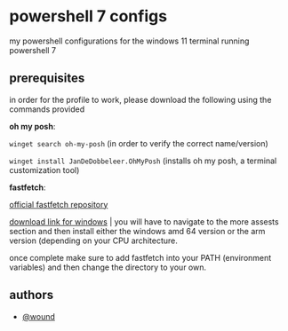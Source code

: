 
# powershell 7 configs

my powershell configurations for the windows 11 terminal running powershell 7




##  prerequisites

in order for the profile to work, please download the following using the commands provided

**oh my posh**:

`winget search oh-my-posh` (in order to verify the correct name/version)

`winget install JanDeDobbeleer.OhMyPosh` (installs oh my posh, a terminal customization tool)

**fastfetch**:

[official fastfetch repository](https://github.com/fastfetch-cli/fastfetch/)

[download link for windows](https://github.com/fastfetch-cli/fastfetch/releases) | you will have to navigate to the more assests section and then install either the windows amd 64 version or the arm version (depending on your CPU architecture.

once complete make sure to add fastfetch into your PATH (environment variables) and then change the directory to your own.
## authors

- [@wound](https://www.github.com/woundv)

